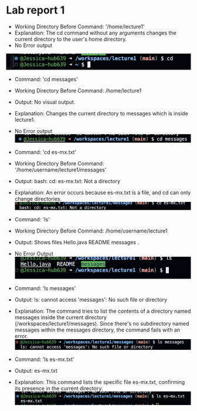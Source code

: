 # Lab report 1

* Working Directory Before Command: '/home/lecture1'
* Explanation: The cd command without any arguments changes the current directory to the user's home directory.
* No Error output

![Alt text](first.png)

* Command: 'cd messages'
* Working Directory Before Command: /home/lecture1
* Output: No visual output.
* Explanation: Changes the current directory to messages which is inside lecture1.
* No Error output
  ![Alt text](third.png)

* Command: 'cd es-mx.txt'
* Working Directory Before Command: '/home/username/lecture1/messages'
* Output: bash: cd: es-mx.txt: Not a directory
* Explanation: An error occurs because es-mx.txt is a file, and cd can only change directories.
   ![Alt text](fourth.png)


* Command: 'ls'
* Working Directory Before Command: /home/username/lecture1
* Output: Shows files Hello.java  README  messages .
* No Error Output
 ![Alt text](second.png)

* Command: 'ls messages'
* Output: ls: cannot access 'messages': No such file or directory
* Explanation: The command tries to list the contents of a directory named messages inside the current directory (/workspaces/lecture1/messages). Since there's no subdirectory named messages within the messages directory, the command fails with an error.
 ![Alt text](fifth.png)

* Command: 'ls es-mx.txt'
* Output: es-mx.txt
* Explanation: This command lists the specific file es-mx.txt, confirming its presence in the current directory.
 ![Alt text](sixth.png)
